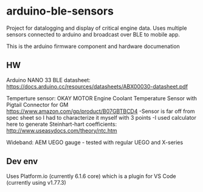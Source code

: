 # arduino-ble-sensors
Project for datalogging and display of critical engine data.
Uses multiple sensors connected to arduino and broadcast over BLE to mobile app. 

This is the arduino firmware component and hardware documenation 

## HW
Arduino NANO 33 BLE
datasheet: https://docs.arduino.cc/resources/datasheets/ABX00030-datasheet.pdf

Temperture sensor: OKAY MOTOR Engine Coolant Temperature Sensor with Pigtail Connector for GM https://www.amazon.com/gp/product/B07GBTBCD4
-Sensor is far off from spec sheet so I had to characterize it myself with 3 points
-I used calculator here to generate Steinhart-hart coefficients: http://www.useasydocs.com/theory/ntc.htm

Wideband: AEM UEGO gauge - tested with regular UEGO and X-series

## Dev env
Uses Platform.io (currently 6.1.6 core) which is a plugin for VS Code (currently using v1.77.3)
 
